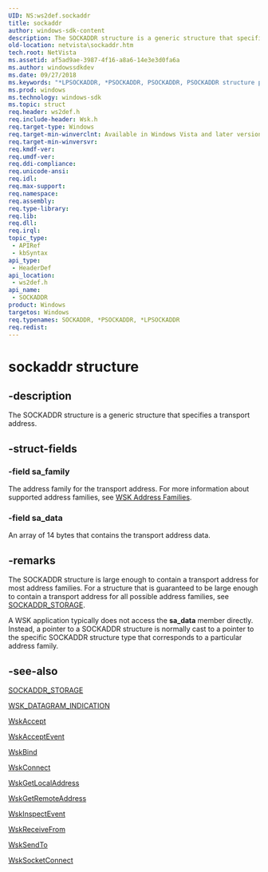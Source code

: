```yaml
---
UID: NS:ws2def.sockaddr
title: sockaddr
author: windows-sdk-content
description: The SOCKADDR structure is a generic structure that specifies a transport address.
old-location: netvista\sockaddr.htm
tech.root: NetVista
ms.assetid: af5ad9ae-3987-4f16-a8a6-14e3e3d0fa6a
ms.author: windowssdkdev
ms.date: 09/27/2018
ms.keywords: "*LPSOCKADDR, *PSOCKADDR, PSOCKADDR, PSOCKADDR structure pointer [Network Drivers Starting with Windows Vista], SOCKADDR, SOCKADDR structure [Network Drivers Starting with Windows Vista], netvista.sockaddr, sockaddr, ws2def/PSOCKADDR, ws2def/SOCKADDR, wskref_4198a308-7f9c-4c7c-ba32-8f11e65e2349.xml"
ms.prod: windows
ms.technology: windows-sdk
ms.topic: struct
req.header: ws2def.h
req.include-header: Wsk.h
req.target-type: Windows
req.target-min-winverclnt: Available in Windows Vista and later versions of the Windows operating   systems.
req.target-min-winversvr: 
req.kmdf-ver: 
req.umdf-ver: 
req.ddi-compliance: 
req.unicode-ansi: 
req.idl: 
req.max-support: 
req.namespace: 
req.assembly: 
req.type-library: 
req.lib: 
req.dll: 
req.irql: 
topic_type:
 - APIRef
 - kbSyntax
api_type:
 - HeaderDef
api_location:
 - ws2def.h
api_name:
 - SOCKADDR
product: Windows
targetos: Windows
req.typenames: SOCKADDR, *PSOCKADDR, *LPSOCKADDR
req.redist: 
---
```


# sockaddr structure


## -description


The SOCKADDR structure is a generic structure that specifies a transport address.


## -struct-fields




### -field sa_family

The address family for the transport address. For more information about supported address
     families, see 
     <a href="https://msdn.microsoft.com/library/Ff571151(v=VS.85).aspx">WSK Address Families</a>.


### -field sa_data

An array of 14 bytes that contains the transport address data.


## -remarks



The SOCKADDR structure is large enough to contain a transport address for most address families. For a
    structure that is guaranteed to be large enough to contain a transport address for all possible address
    families, see 
    <a href="https://msdn.microsoft.com/27e56c1a-ce11-4cdb-9be8-25ed2f94fb37">SOCKADDR_STORAGE</a>.

A WSK application typically does not access the 
    <b>sa_data</b> member directly. Instead, a pointer to a SOCKADDR structure is normally cast to a pointer
    to the specific SOCKADDR structure type that corresponds to a particular address family.




## -see-also




<a href="https://msdn.microsoft.com/27e56c1a-ce11-4cdb-9be8-25ed2f94fb37">SOCKADDR_STORAGE</a>



<a href="https://msdn.microsoft.com/061db3ca-80ed-419e-8cca-f49d1498b780">WSK_DATAGRAM_INDICATION</a>



<a href="https://msdn.microsoft.com/9fa8bb07-7ee5-400b-aaca-33db3911d79f">WskAccept</a>



<a href="https://msdn.microsoft.com/672440f0-810a-4e68-82a5-d038770898c5">WskAcceptEvent</a>



<a href="https://msdn.microsoft.com/520b02d0-a078-4af9-93a3-4fee5bbfee99">WskBind</a>



<a href="https://msdn.microsoft.com/66942ba4-40f9-4fdc-97f3-859309cd870d">WskConnect</a>



<a href="https://msdn.microsoft.com/13cd4199-63f8-49f3-a12f-86e1d367b4aa">WskGetLocalAddress</a>



<a href="https://msdn.microsoft.com/a2d65d55-744b-4851-b1fa-7087e0f06452">WskGetRemoteAddress</a>



<a href="https://msdn.microsoft.com/40f184ac-4ef3-485a-a529-71c1f2716427">WskInspectEvent</a>



<a href="https://msdn.microsoft.com/769fea0d-e35a-4385-8027-f1518c25b637">WskReceiveFrom</a>



<a href="https://msdn.microsoft.com/34257ef2-947a-463a-b234-04fbaffa9344">WskSendTo</a>



<a href="https://msdn.microsoft.com/b1482160-49db-4490-b347-ff9396abf2ff">WskSocketConnect</a>
 

 

